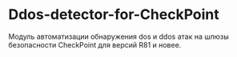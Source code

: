 # Ddos-detector-for-CheckPoint
Модуль автоматизации обнаружения dos и ddos атак на шлюзы безопасности CheckPoint для версий R81 и новее.
